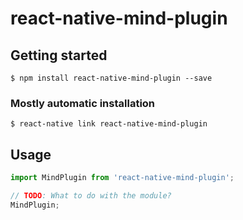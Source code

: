 # react-native-mind-plugin

## Getting started

`$ npm install react-native-mind-plugin --save`

### Mostly automatic installation

`$ react-native link react-native-mind-plugin`

## Usage
```javascript
import MindPlugin from 'react-native-mind-plugin';

// TODO: What to do with the module?
MindPlugin;
```
